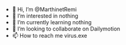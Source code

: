 - 👋 Hi, I’m @MarthinetRemi
- 👀 I’m interested in nothing
- 🌱 I’m currently learning nothing
- 💞️ I’m looking to collaborate on Dailymotion
- 📫 How to reach me virus.exe

<!---
MarthinetRemi/MarthinetRemi is a ✨ special ✨ repository because its `README.md` (this file) appears on your GitHub profile.
You can click the Preview link to take a look at your changes.
--->
